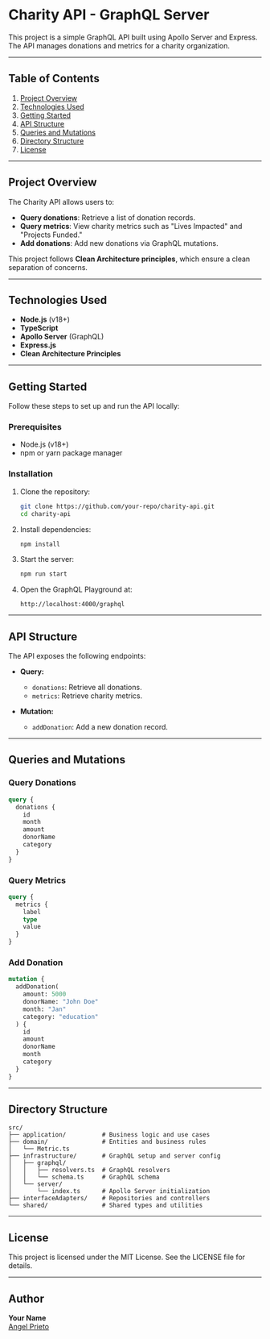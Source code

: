 # Charity API - GraphQL Server

This project is a simple GraphQL API built using Apollo Server and Express. The API manages donations and metrics for a charity organization.

---

## Table of Contents

1. [Project Overview](#project-overview)
2. [Technologies Used](#technologies-used)
3. [Getting Started](#getting-started)
4. [API Structure](#api-structure)
5. [Queries and Mutations](#queries-and-mutations)
6. [Directory Structure](#directory-structure)
7. [License](#license)

---

## Project Overview

The Charity API allows users to:

- **Query donations**: Retrieve a list of donation records.
- **Query metrics**: View charity metrics such as "Lives Impacted" and "Projects Funded."
- **Add donations**: Add new donations via GraphQL mutations.

This project follows **Clean Architecture principles**, which ensure a clean separation of concerns.

---

## Technologies Used

- **Node.js** (v18+)
- **TypeScript**
- **Apollo Server** (GraphQL)
- **Express.js**
- **Clean Architecture Principles**

---

## Getting Started

Follow these steps to set up and run the API locally:

### Prerequisites

- Node.js (v18+)
- npm or yarn package manager

### Installation

1. Clone the repository:

   ```bash
   git clone https://github.com/your-repo/charity-api.git
   cd charity-api
   ```

2. Install dependencies:

   ```bash
   npm install
   ```

3. Start the server:

   ```bash
   npm run start
   ```

4. Open the GraphQL Playground at:
   ```
   http://localhost:4000/graphql
   ```

---

## API Structure

The API exposes the following endpoints:

- **Query:**

  - `donations`: Retrieve all donations.
  - `metrics`: Retrieve charity metrics.

- **Mutation:**
  - `addDonation`: Add a new donation record.

---

## Queries and Mutations

### Query Donations

```graphql
query {
  donations {
    id
    month
    amount
    donorName
    category
  }
}
```

### Query Metrics

```graphql
query {
  metrics {
    label
    type
    value
  }
}
```

### Add Donation

```graphql
mutation {
  addDonation(
    amount: 5000
    donorName: "John Doe"
    month: "Jan"
    category: "education"
  ) {
    id
    amount
    donorName
    month
    category
  }
}
```

---

## Directory Structure

```
src/
├── application/          # Business logic and use cases
├── domain/               # Entities and business rules
│   └── Metric.ts
├── infrastructure/       # GraphQL setup and server config
│   ├── graphql/
│   │   ├── resolvers.ts  # GraphQL resolvers
│   │   └── schema.ts     # GraphQL schema
│   └── server/
│       └── index.ts      # Apollo Server initialization
├── interfaceAdapters/    # Repositories and controllers
└── shared/               # Shared types and utilities
```

---

## License

This project is licensed under the MIT License. See the LICENSE file for details.

---

## Author

**Your Name**  
[Angel Prieto](https://github.com/jackomo007)
